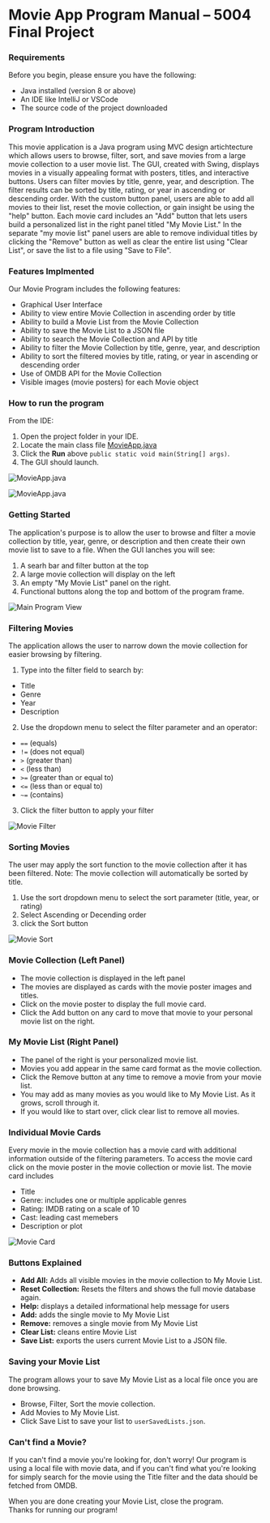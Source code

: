 # Movie App Program Manual – 5004 Final Project

### Requirements

Before you begin, please ensure you have the following:

* Java installed (version 8 or above)
* An IDE like IntelliJ or VSCode
* The source code of the project downloaded
  
### Program Introduction
This movie application is a Java program using MVC design artichtecture which allows users to browse, filter, sort, and save movies from a large movie collection to a user movie list. The GUI, created with Swing, displays movies in a visually appealing format with posters, titles, and interactive buttons. Users can filter movies by title, genre, year, and description. The filter results can be sorted by title, rating, or year in ascending or descending order. With the custom button panel, users are able to add all movies to their list, reset the movie collection, or gain insight be using the "help" button. Each movie card includes an "Add" button that lets users build a personalized list in the right panel titled "My Movie List." In the separate "my movie list" panel users are able to remove individual titles by clicking the "Remove" button as well as clear the entire list using "Clear List", or save the list to a file using "Save to File". 

### Features Implmented
Our Movie Program includes the following features:
* Graphical User Interface
* Ability to view entire Movie Collection in ascending order by title
* Ability to build a Movie List from the Movie Collection
* Ability to save the Movie List to a JSON file 
* Ability to search the Movie Collection and API by title
* Ability to filter the Movie Collection by title, genre, year, and description
* Ability to sort the filtered movies by title, rating, or year in ascending or descending order
* Use of OMDB API for the Movie Collection 
* Visible images (movie posters) for each Movie object


### How to run the program

 From the IDE: 

1. Open the project folder in your IDE.
2. Locate the main class file [MovieApp.java](../src/main/java/student/MovieApp.java) 
3. Click the **Run** above `public static void main(String[] args)`.
4. The GUI should launch. 

![MovieApp.java](PMimages/PM2.jpg)

![MovieApp.java](PMimages/PM1.jpg)



### Getting Started

The application's purpose is to allow the user to browse and filter a movie collection by title, year, genre, or description and then create their own movie list to save to a file. 
When the GUI lanches you will see:
1. A searh bar and filter button at the top
2. A large movie collection will display on the left
3. An empty "My Movie List" panel on the right.
4. Functional buttons along the top and bottom of the program frame. 

![Main Program View](PMimages/PM3.jpg)


### Filtering Movies
The application allows the user to narrow down the movie collection for easier browsing by filtering.
1. Type into the filter field to search by:
* Title
* Genre
* Year
* Description
2. Use the dropdown menu to select the filter parameter and an operator:
* `==` (equals)
* `!=` (does not equal)
* `>` (greater than)
* `<`  (less than)
* `>=` (greater than or equal to)
* `<=` (less than or equal to)
* `~=`  (contains)
3. Click the filter button to apply your filter

![Movie Filter](PMimages/PM5.jpg)

### Sorting Movies
The user may apply the sort function to the movie collection after it has been filtered. Note: The movie collection will automatically be sorted by title.
1. Use the sort dropdown menu to select the sort parameter (title, year, or rating)
2. Select Ascending or Decending order
3. click the Sort button

![Movie Sort](PMimages/PM6.jpg)

### Movie Collection (Left Panel)
* The movie collection is displayed in the left panel
* The movies are displayed as cards with the movie poster images and titles.
* Click on the movie poster to display the full movie card.
* Click the Add button on any card to move that movie to your personal movie list on the right. 

### My Movie List (Right Panel)
* The panel of the right is your personalized movie list. 
* Movies you add appear in the same card format as the movie collection.
* Click the Remove button at any time to remove a movie from your movie list. 
* You may add as many movies as you would like to My Movie List. As it grows, scroll through it. 
* If you would like to start over, click clear list to remove all movies. 

### Individual Movie Cards
Every movie in the movie collection has a movie card with additional information outside of the filtering parameters. To access the movie card click on the movie poster in the movie collection or movie list. The movie card includes
* Title
* Genre: includes one or multiple applicable genres
* Rating: IMDB rating on a scale of 10
* Cast: leading cast memebers
* Description or plot

![Movie Card](PMimages/PM4.jpg)

### Buttons Explained
* **Add All:** Adds all visible movies in the movie collection to My Movie List. 
* **Reset Collection:** Resets the filters and shows the full movie database again. 
* **Help:** displays a detailed informational help message for users
* **Add:** adds the single movie to My Movie List
* **Remove:** removes a single movie from My Movie List
* **Clear List:** cleans entire Movie List 
* **Save List:** exports the users current Movie List to a JSON file.

### Saving your Movie List
The program allows your to save My Movie List as a local file once you are done browsing. 
* Browse, Filter, Sort the movie collection.
* Add Movies to My Movie List.
* Click Save List to save your list to `userSavedLists.json`.

### Can't find a Movie?
If you can't find a movie you're looking for, don't worry! Our program is using a local file with movie data, and if you can't find what you're looking for simply search for the movie using the Title filter and the data should be fetched from OMDB. 

When you are done creating your Movie List, close the program. <br>
Thanks for running our program!
